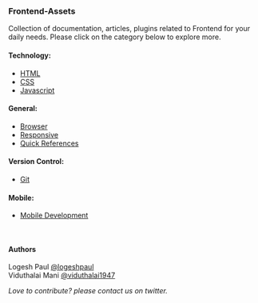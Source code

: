 <h3>Frontend-Assets</h3>
Collection of documentation, articles, plugins related to Frontend for your daily needs.
Please click on the category below to explore more.

#### Technology:

* [HTML](https://github.com/logeshpaul/Frontend-Assets/wiki/HTML)
* [CSS](https://github.com/logeshpaul/Frontend-Assets/wiki/CSS)
* [Javascript](https://github.com/logeshpaul/Frontend-Assets/wiki/Javascript)


#### General:

* [Browser](https://github.com/logeshpaul/Frontend-Assets/wiki/Browser)
* [Responsive](https://github.com/logeshpaul/Frontend-Assets/wiki/Responsive)
* [Quick References](https://github.com/logeshpaul/Frontend-Assets/wiki/Quick-References)


#### Version Control:

* [Git](https://github.com/logeshpaul/Frontend-Assets/wiki/Git)


#### Mobile:

* [Mobile Development](https://github.com/logeshpaul/Frontend-Assets/wiki/Mobile-Development)


<br/>
<div>
<h4>Authors</h4>
<p>Logesh Paul <a href="http:/www.twitter.com/logeshpaul">@logeshpaul</a><br/>
Viduthalai Mani <a href="http:/www.twitter.com/viduthalai1947">@viduthalai1947</a></p>

<i>Love to contribute? please contact us on twitter.</i>
</div>

